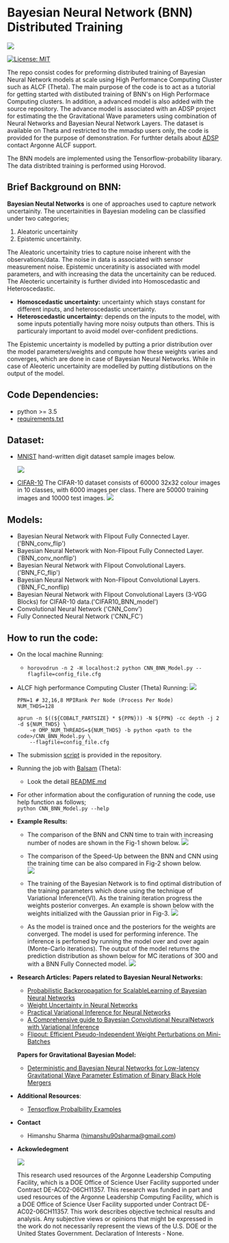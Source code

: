 # Bayesian Neural Network (BNN) Distributed Training

![](/misc/Repo_Logo.png)

[![License: MIT](https://img.shields.io/badge/License-MIT-yellow.svg)](https://opensource.org/licenses/MIT)

The repo consist codes for preforming distributed training of Bayesian Neural Network models at scale using 
High Performance Computing Cluster such as ALCF (Theta). The main purpose of the code is to act as a tutorial for getting 
started with distibuted training of BNN's on High Performace Computing clusters. In addition, a advanced model is also added 
with the source repository. The advance model is associated with an ADSP project for estimating the the Gravitational Wave parameters 
using combination of Neural Networks and Bayesian Neural Network Layers. The dataset is available on Theta and restricted to the mmadsp users only, 
the code is provided for the purpose of demonstration. For furthter details about [ADSP](https://www.alcf.anl.gov/science/adsp-allocation-program) contact 
Argonne ALCF support.

The BNN models are implemented using the Tensorflow-probability libarary. The data distribted training is performed using Horovod.

## **Brief Background on BNN:**
**Bayesian Neutal Networks** is one of approaches used to capture network uncertainity. The uncertainities in Bayesian modeling can be classified under two categories; 

1. Aleatoric uncertainity 
2. Epistemic uncertainity. 

The Aleatoric uncertainity tries to capture noise inherent with the observations/data. The noise in data is associated with sensor measurement noise. Epistemic unceratinity is associated with model parameters, and with increasing the data the uncertainity can be reduced. The Aleoteric uncertainity is further divided into  Homoscedastic and Heteroscedastic.
- **Homoscedastic uncertainty:** uncertainty which stays constant for different inputs, and heteroscedastic uncertainty.  
- **Heteroscedastic uncertainty:** depends on the inputs to the model, with some inputs potentially having more noisy outputs than others. This is particuraly important to avoid model over-confident predictions. 


The Epistemic uncertainty is modelled by putting a prior distribution over the model parameters/weights and compute how these weights varies and converges, which are done in case of Bayesian Neural Networks. While in case of Aleoteric uncertainity are modelled by putting distibutions on the output of the model.



## **Code Dependencies:**
 + python >= 3.5
 + [requirements.txt](requirements.txt)

## **Dataset:** 
 + [MNIST](http://yann.lecun.com/exdb/mnist/) hand-written digit dataset sample images below.

     ![](misc/MNIST_DataSamples.png)
 
 + [CIFAR-10](https://www.cs.toronto.edu/~kriz/cifar.html) The CIFAR-10 dataset consists of 60000 32x32 colour images in 10 classes, with 6000 images per class. There are 50000 training images and 10000 test images.
      ![](misc/CIFAR10_Sample.png)
  

## **Models:** 
  + Bayesian Neural Network with Flipout Fully Connected Layer.('BNN_conv_flip')
  + Bayesian Neural Network with Non-Flipout Fully Connected Layer.('BNN_conv_nonflip')
  + Bayesian Neural Network with Flipout Convolutional Layers.('BNN_FC_flip')
  + Bayesian Neural Network with Non-Flipout Convolutional Layers.('BNN_FC_nonflip)
  + Bayesian Neural Network with Flipout Convolutional Layers (3-VGG Blocks) for CIFAR-10 data.('CIFAR10_BNN_model')
  + Convolutional Neural Network ('CNN_Conv')
  + Fully Connected Neural Network ('CNN_FC')


## **How to run the code:**
   - On the local machine Running:  
        + `horovodrun -n 2 -H localhost:2 python CNN_BNN_Model.py --flagfile=config_file.cfg`

   - ALCF high performance Computing Cluster (Theta) Running: 
   ![](misc/Theta1600x900.jpg) 
         
        ```
        PPN=1 # 32,16,8 MPIRank Per Node (Process Per Node)
        NUM_THDS=128

        aprun -n $((${COBALT_PARTSIZE} * ${PPN})) -N ${PPN} -cc depth -j 2 -d ${NUM_THDS} \
            -e OMP_NUM_THREADS=${NUM_THDS} -b python <path to the code>/CNN_BNN_Model.py \
            --flagfile=config_file.cfg
        ```

- The submission [script](/src/RUN_ScriptBNN/run_script.sh) is provided in the repository.

- Running the job with [Balsam](https://www.alcf.anl.gov/support-center/theta/balsam) (Theta):
    + Look the detail [README.md](BalsamJobCreation/Readme.md)
    
- For other information about the configuration of running the code, use help function as follows;  
`python CNN_BNN_Model.py --help`

        

- **Example Results:**  
    - The comparison of the BNN and CNN time to train with increasing number of nodes are shown in the Fig-1 shown below.
    ![](misc/Demo_Timing_PlotBNN_CNNComparison.png)
    
    - The comparison of the Speed-Up between the BNN and CNN using the training time can be also compared in Fig-2 shown below.   
    ![](misc/Demo_SpeedUp_PlotBNN_CNNComparison.png)

    - The training of the Bayesian Network is to find optimal distribution of the training parameters which done using the technique of Variational Inference(VI). As the training iteration progress the weights posterior converges. An example is shown below with the weights initialized with the Gaussian prior in Fig-3.
    ![](misc/Repo_Weights_Updates.png)
    
    - As the model is trained once and the posteriors for the weights are converged. The model is used for performing inference. The inference is perfomed by running the model over and over again (Monte-Carlo iterations). The output of the model returns the prediction distribution as shown below for MC iterations of 300 and with a BNN Fully Connected model.
    ![](misc/Repo_DemoResults_FC_layer_combine.png)


- **Research Articles:**
    **Papers related to Bayesian Neural Networks:**
    + [Probabilistic Backpropagation for ScalableLearning of Bayesian Neural Networks](http://proceedings.mlr.press/v37/hernandez-lobatoc15.pdf) 
    + [Weight Uncertainty in Neural Networks](https://arxiv.org/abs/1505.05424)
    + [Practical Variational Inference for Neural Networks](https://papers.nips.cc/paper/4329-practical-variational-inference-for-neural-networks)
    + [A Comprehensive guide to Bayesian Convolutional NeuralNetwork with Variational Inference](https://arxiv.org/pdf/1901.02731.pdf)
    + [Flipout: Efficient Pseudo-Independent Weight Perturbations on Mini-Batches](https://arxiv.org/abs/1803.04386)
    
    **Papers for Gravitational Bayesian Model:**
     + [Deterministic and Bayesian Neural Networks for Low-latency Gravitational Wave Parameter Estimation of Binary Black Hole Mergers](https://arxiv.org/abs/1903.01998)


- **Additional Resources**:
    + [Tensorflow Probalbility Examples](https://github.com/tensorflow/probability/blob/master/tensorflow_probability/examples)



- **Contact**
  + Himanshu Sharma (himanshu90sharma@gmail.com)

- **Ackowledegment** 

    ![](misc/ANL_RGB-01.png) 

    This research used resources of the Argonne Leadership Computing Facility, which is a DOE Office of Science User Facility supported under Contract DE-AC02-06CH11357. This research was funded in part and used resources of the Argonne Leadership Computing Facility, which is a DOE Office of Science User Facility supported under Contract DE-AC02-06CH11357. This work describes objective technical results and analysis. Any subjective views or opinions that might be expressed in the work do not necessarily represent the views of the U.S. DOE or the United States Government. Declaration of Interests - None.

